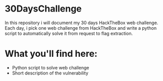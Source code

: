 # 30DaysChallenge

In this repository i will document my 30 days HackTheBox web challenge. 
Each day, i pick one web challenge from HackTheBox and write a python script to automatically solve it from request to flag extraction.

# What you'll find here:
- Python script to solve web challenge
- Short description of the vulnerability
  
